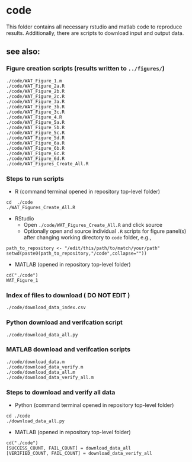 code
====

This folder contains all necessary rstudio and matlab code to reproduce results. Additionally, there are scripts to download input and output data.

see also:
---------

### Figure creation scripts (results written to `../figures/`)
~~~~
./code/WAT_Figure_1.m
./code/WAT_Figure_2a.R
./code/WAT_Figure_2b.R
./code/WAT_Figure_2c.R
./code/WAT_Figure_3a.R
./code/WAT_Figure_3b.R
./code/WAT_Figure_3c.R
./code/WAT_Figure_4.R
./code/WAT_Figure_5a.R
./code/WAT_Figure_5b.R
./code/WAT_Figure_5c.R
./code/WAT_Figure_5d.R
./code/WAT_Figure_6a.R
./code/WAT_Figure_6b.R
./code/WAT_Figure_6c.R
./code/WAT_Figure_6d.R
./code/WAT_Figures_Create_All.R
~~~~
	
### Steps to run scripts

* R (command terminal opened in repository top-level folder)

~~~~
cd	./code
./WAT_Figures_Create_All.R
~~~~
	
* RStudio
	+ Open `./code/WAT_Figures_Create_All.R` and click source
	+ Optionally open and source individual `.R` scripts for figure panel(s) after changing working directory to `code` folder, e.g., 

~~~~
path_to_repository <- "/edit/this/path/to/match/your/path"
setwd(paste0(path_to_repository,"/code",collapse=""))
~~~~
	
* MATLAB (opened in repository top-level folder)

~~~~
cd("./code")
WAT_Figure_1
~~~~
	
### Index of files to download ( **DO NOT EDIT** )
~~~~
./code/download_data_index.csv
~~~~
	
### Python download and verifcation script
~~~~
./code/download_data_all.py
~~~~
	
### MATLAB download and verifcation scripts
~~~~
./code/download_data.m
./code/download_data_verify.m
./code/download_data_all.m
./code/download_data_verify_all.m
~~~~
	
### Steps to download and verify all data

* Python (command terminal opened in repository top-level folder)

~~~~
cd ./code
./download_data_all.py
~~~~

* MATLAB (opened in repository top-level folder)

~~~~
cd("./code")
[SUCCESS_COUNT, FAIL_COUNT] = download_data_all
[VERIFIED_COUNT, FAIL_COUNT] = download_data_verify_all
~~~~
